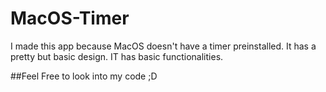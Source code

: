 # MacOS-Timer
I made this app because MacOS doesn't have a timer preinstalled. It has a pretty but basic design. IT has basic functionalities. 

##Feel Free to look into my code ;D
